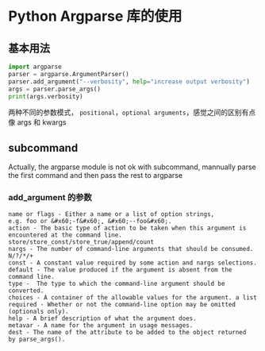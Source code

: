 # Python Argparse 库的使用

<!--
ID: 7eaaade5-bf76-48a4-97fd-04fa5f53e3b2
Status: publish
Date: 2018-04-04T06:23:00
Modified: 2020-05-16T11:34:12
wp_id: 651
-->

## 基本用法

```py
import argparse
parser = argparse.ArgumentParser()
parser.add_argument("--verbosity", help="increase output verbosity")
args = parser.parse_args()
print(args.verbosity)
```

两种不同的参数模式， `positional`，`optional arguments`，感觉之间的区别有点像 args 和 kwargs

## subcommand

Actually, the argparse module is not ok with subcommand, mannually parse the first command and then pass the rest to argparse

### add_argument 的参数

```
name or flags - Either a name or a list of option strings, e.g. foo or &#x60;-f&#x60;, &#x60;--foo&#x60;.
action - The basic type of action to be taken when this argument is encountered at the command line. store/store_const/store_true/append/count
nargs - The number of command-line arguments that should be consumed. N/?/*/+
const - A constant value required by some action and nargs selections.
default - The value produced if the argument is absent from the command line.
type -	The type to which the command-line argument should be converted.
choices - A container of the allowable values for the argument. a list 
required - Whether or not the command-line option may be omitted (optionals only).
help - A brief description of what the argument does.
metavar - A name for the argument in usage messages.
dest - The name of the attribute to be added to the object returned by parse_args().
```